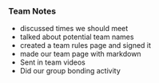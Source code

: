 ### **Team Notes**
- discussed times we should meet
- talked about potential team names
- created a team rules page and signed it
- made our team page with markdown
- Sent in team videos
- Did our group bonding activity
